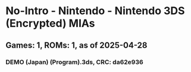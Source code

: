 # No-Intro - Nintendo - Nintendo 3DS (Encrypted) MIAs
## Games: 1, ROMs: 1, as of 2025-04-28

### DEMO (Japan) (Program).3ds, CRC: da62e936
